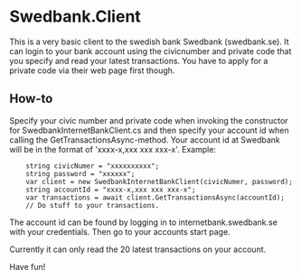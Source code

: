# Swedbank.Client

This is a very basic client to the swedish bank Swedbank (swedbank.se). It can login to your bank account using the civicnumber and private code that you specify and read your latest transactions. You have to apply for a private code via their web page first though.

## How-to

Specify your civic number and private code when invoking the constructor for SwedbankInternetBankClient.cs and then specify your account id when calling the GetTransactionsAsync-method. Your account id at Swedbank will be in the format of 'xxxx-x,xxx xxx xxx-x'. Example:

		string civicNumer = "xxxxxxxxxx";
		string password = "xxxxxx";
		var client = new SwedbankInternetBankClient(civicNumer, password);
		string accountId = "xxxx-x,xxx xxx xxx-x";
		var transactions = await client.GetTransactionsAsync(accountId);
		// Do stuff to your transactions.

The account id can be found by logging in to internetbank.swedbank.se with your credentials. Then go to your accounts start page.

Currently it can only read the 20 latest transactions on your account.

Have fun!
